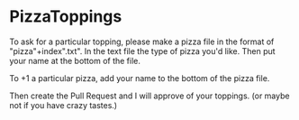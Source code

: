 # PizzaToppings

To ask for a particular topping, please make a pizza file in the format of "pizza"+index".txt".  In the text file the type of pizza you'd like.  Then put your name at the bottom of the file.

To +1 a particular pizza, add your name to the bottom of the pizza file.

Then create the Pull Request and I will approve of your toppings.  (or maybe not if you have crazy tastes.)

